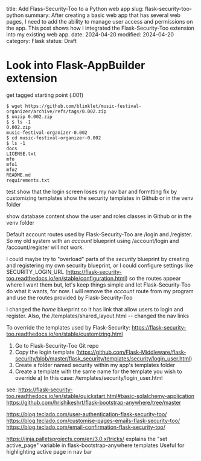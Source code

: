 title: Add Flass-Security-Too to a Python web app
slug: flask-security-too-python
summary: After creating a basic web app that has several web pages, I need to add the ability to manage user access and permissions on the app. This post shows how I integrated the Flask-Security-Too extension into my existing web app. 
date: 2024-04-20
modified: 2024-04-20
category: Flask
status: Draft

# Look into Flask-AppBuilder extension


<!--
A bit of extra CSS code to centre all images in the post
-->
<style>
img
{
    display:block; 
    float:none; 
    margin-left:auto;
    margin-right:auto;
}
</style>


get tagged starting point (.001)

```
$ wget https://github.com/blinklet/music-festival-organizer/archive/refs/tags/0.002.zip
$ unzip 0.002.zip
$ $ ls -1
0.002.zip
music-festival-organizer-0.002
$ cd music-festival-organizer-0.002
$ ls -1
docs
LICENSE.txt
mfo
mfo1
mfo2
README.md
requirements.txt
```















test
show that the login screen loses my nav bar and formtting
fix by customizing templates
show the security templates in Github or in the venv folder

show database content
show the user and roles classes in Github or in the venv folder


Default account routes used by Flask-Security-Too are /login and /register. So my old system with an *account* blueprint using /account/login and /account/register will not work.

I could maybe try to "overload" parts of the *security* blueprint by creating and registering my own security blueprint, or I could configure settings like SECURITY_LOGIN_URL (https://flask-security-too.readthedocs.io/en/stable/configuration.html) so the routes appear where I want them but, let's keep things simple and let Flask-Security-Too do what it wants, for now. I will remove the *account* route from my program and use the routes provided by Flask-Security-Too

I changed the *home* blueprint so it has link that allow users to login and register.
Also, the /templates/shared_layout.html -- changed the nav links


To override the templates used by Flask-Security: https://flask-security-too.readthedocs.io/en/stable/customizing.html

1) Go to Flask-Security-Too Git repo
2) Copy the login template (https://github.com/Flask-Middleware/flask-security/blob/master/flask_security/templates/security/login_user.html)
3) Create a folder named security within my app's templates folder
4) Create a template with the same name for the template you wish to override
  a) In this case: /templates/security/login_user.html









see:
https://flask-security-too.readthedocs.io/en/stable/quickstart.html#basic-sqlalchemy-application
https://github.com/hrishikeshrt/flask-bootstrap-anywhere/tree/master

https://blog.teclado.com/user-authentication-flask-security-too/
https://blog.teclado.com/customise-pages-emails-flask-security-too/
https://blog.teclado.com/email-confirmation-flask-security-too/


https://jinja.palletsprojects.com/en/3.0.x/tricks/   explains the "set active_page" variable in flask-bootstrap-anywhere templates
Useful for highlighting active page in nav bar